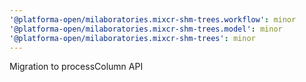 ```yaml
---
'@platforma-open/milaboratories.mixcr-shm-trees.workflow': minor
'@platforma-open/milaboratories.mixcr-shm-trees.model': minor
'@platforma-open/milaboratories.mixcr-shm-trees': minor
---
```


Migration to processColumn API
